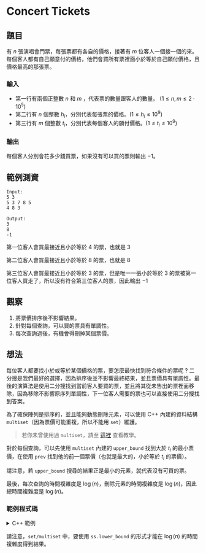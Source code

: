 Concert Tickets
===

題目
---
有 $n$ 張演唱會門票，每張票都有各自的價格，接著有 $m$ 位客人一個接一個的來。
每個客人都有自己願意付的價格，他們會買所有票裡面小於等於自己願付價格，且價格最高的那張票。

### 輸入
- 第一行有兩個正整數 $n$ 和 $m$ ，代表票的數量跟客人的數量。 $(1 \le n, m \le 2 \cdot 10^5)$
- 第二行有 $n$ 個整數 $h_i$，分別代表每張票的價格。$(1 \le h_i \le 10^9)$
- 第三行有 $m$ 個整數 $t_i$，分別代表每個客人的願付價格。$(1 \le t_i \le 10^9)$

### 輸出
每個客人分別會花多少錢買票，如果沒有可以買的票則輸出 $-1$。

範例測資
---
```
Input:
5 3
5 3 7 8 5
4 8 3

Output:
3
8
-1
```

第一位客人會買最接近且小於等於 $4$ 的票，也就是 $3$

第二位客人會買最接近且小於等於 $8$ 的票，也就是 $8$

第三位客人會買最接近且小於等於 $3$ 的票，但是唯一一張小於等於 $3$ 的票被第一位客人買走了，所以沒有符合第三位客人的票，因此輸出 $-1$

## 觀察
1. 將票價排序後不影響結果。
2. 針對每個查詢，可以買的票具有單調性。
3. 每次查詢過後，有機會得刪掉某個票價。

## 想法
每位客人都要找小於或等於某個價格的票，要怎麼最快找到符合條件的票呢 ? 二分搜是我們最好的選擇，因為排序後並不影響最終結果，並且票價具有單調性。最後的演算法是使用二分搜找到當前客人要買的票，並且將其從未售出的票裡面移除，因為移除不影響原序列單調性，下一位客人需要的票也可以直接使用二分搜找到答案。

為了確保陣列是排序的，並且能夠動態刪除元素，可以使用 C++ 內建的資料結構 `multiset`（因為票價可能重複，所以不能用 `set`）維護。

> 若你未曾使用過 `multiset`，請至 [這裡](https://yuihuang.com/cpp-stl-set/) 查看教學。

對於每個查詢，可以先使用 `multiset` 內建的 `upper_bound` 找到大於 $t_i$ 的最小票價，在使用 `prev` 找到他的前一個票價（也就是最大的，小於等於 $t_i$ 的票價）。

請注意，若 `upper_bound` 搜尋的結果正是最小的元素，就代表沒有可買的票。

最後，每次查詢的時間複雜度是 $\log(n)$，刪除元素的時間複雜度是 $\log(n)$，因此總時間複雜度是 $\log(n)$。

### 範例程式碼

<details>
<summary>C++ 範例</summary>

```cpp
#include <bits/stdc++.h>
using namespace std;

int n, q, a;
multiset<int> ss;

int main(){

    // input
    cin >> n >> q;
    for (int i=0 ; i<n ; i++){
        cin >> a;
        ss.insert(a);
    }

    // queries
    for (int i=0 ; i<q ; i++){
        cin >> a;
        auto it = ss.upper_bound(a);

        if (it==ss.begin()){
            cout << -1 << "\n";
        }else{
            cout << *prev(it) << "\n";
            ss.erase(prev(it));
        }
    }

    return 0;
}
```
</details>

請注意，`set/multiset` 中，要使用 `ss.lower_bound` 的形式才能在 $\log (n)$ 的時間複雜度得到結果。